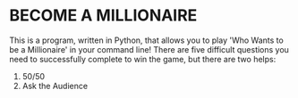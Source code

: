 # BECOME A MILLIONAIRE
This is a program, written in Python, that allows you to play 'Who Wants to be a Millionaire' in your command line!
There are five difficult questions you need to successfully complete to win the game, but there are two helps:
1. 50/50
3. Ask the Audience
